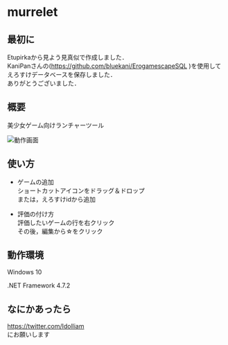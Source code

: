 # murrelet

## 最初に
Etupirkaから見よう見真似で作成しました．  
KaniPanさんの(https://github.com/bluekani/ErogamescapeSQL )を使用してえろすけデータベースを保存しました．  
ありがとうございました．

## 概要
美少女ゲーム向けランチャーツール

![動作画面](https://pbs.twimg.com/media/FIPA2duaAAIn8hI?format=png&name=small "murrelet")

## 使い方
* ゲームの追加  
ショートカットアイコンをドラッグ＆ドロップ  
または，えろすけidから追加

* 評価の付け方  
評価したいゲームの行を右クリック  
その後，編集から☆をクリック

## 動作環境
Windows 10  

.NET Framework 4.7.2

## なにかあったら
https://twitter.com/Idolliam  
にお願いします
